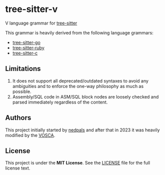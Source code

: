 # tree-sitter-v

V language grammar for [tree-sitter](https://github.com/tree-sitter/tree-sitter)

This grammar is heavily derived from the following language grammars:

- [tree-sitter-go](https://github.com/tree-sitter/tree-sitter-go)
- [tree-sitter-ruby](https://github.com/tree-sitter/tree-sitter-ruby/)
- [tree-sitter-c](https://github.com/tree-sitter/tree-sitter-c/)

## Limitations

1. It does not support all deprecated/outdated syntaxes to avoid any ambiguities and to enforce the
   one-way philosophy as much as possible.
2. Assembly/SQL code in ASM/SQL block nodes are loosely checked and parsed immediately regardless of
   the content.

## Authors

This project initially started by
[nedpals](https://github.com/nedpals)
and after that in 2023 it was heavily modified by the
[VOSCA](https://github.com/vlang-association).

## License

This project is under the **MIT License**.
See the
[LICENSE](https://github.com/vlang-association/v-analyzer/tree_sitter_v/blob/master/LICENSE)
file for the full license text.
